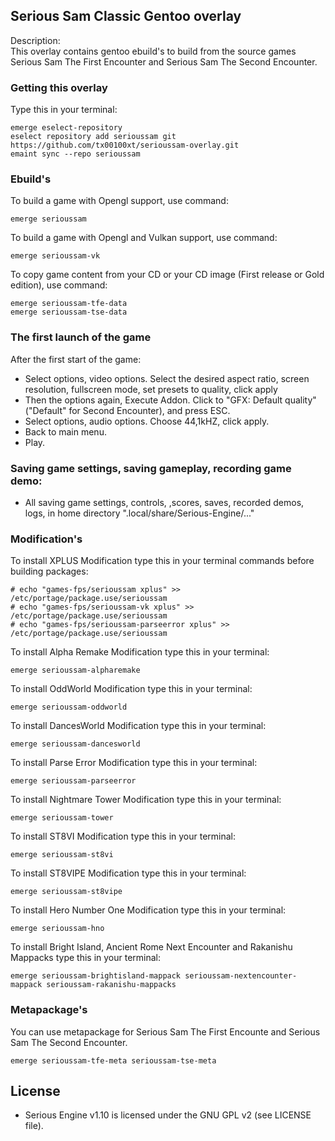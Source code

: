 ## Serious Sam Classic Gentoo overlay

Description:  
This overlay contains gentoo ebuild's to build from the source games  
Serious Sam The First Encounter and Serious Sam The Second Encounter.

### Getting this overlay

Type this in your terminal:
```
emerge eselect-repository
eselect repository add serioussam git https://github.com/tx00100xt/serioussam-overlay.git
emaint sync --repo serioussam
```

### Ebuild's

To build a game with Opengl support, use command:

```
emerge serioussam
```

To build a game with Opengl and Vulkan support, use command:

```
emerge serioussam-vk

```
To copy game content from your CD or your CD image (First release or Gold edition), use command:

```
emerge serioussam-tfe-data
emerge serioussam-tse-data
```

### The first launch of the game

After the first start of the game:
   * Select options, video options. Select the desired aspect ratio, screen resolution, fullscreen mode, set presets to quality, click apply
   * Then the options again, Execute Addon. Click to "GFX: Default quality" ("Default" for Second Encounter), and press ESC.
   * Select options, audio options. Choose 44,1kHZ, click apply.
   * Back to main menu.
   * Play.

### Saving game settings, saving gameplay, recording game demo:

   * All saving game settings, controls, ,scores, saves, recorded demos, logs, in home directory ".local/share/Serious-Engine/..."

### Modification's

To install XPLUS Modification type this in your terminal commands before building packages:
```
# echo "games-fps/serioussam xplus" >> /etc/portage/package.use/serioussam
# echo "games-fps/serioussam-vk xplus" >> /etc/portage/package.use/serioussam
# echo "games-fps/serioussam-parseerror xplus" >> /etc/portage/package.use/serioussam
```

To install Alpha Remake Modification type this in your terminal:
```
emerge serioussam-alpharemake
```

To install OddWorld Modification type this in your terminal:
```
emerge serioussam-oddworld
```

To install DancesWorld Modification type this in your terminal:
```
emerge serioussam-dancesworld
```

To install Parse Error Modification type this in your terminal:
```
emerge serioussam-parseerror
```

To install Nightmare Tower Modification type this in your terminal:
```
emerge serioussam-tower
```

To install ST8VI Modification type this in your terminal:
```
emerge serioussam-st8vi
```

To install ST8VIPE Modification type this in your terminal:
```
emerge serioussam-st8vipe
```

To install Hero Number One Modification type this in your terminal:
```
emerge serioussam-hno
```

To install Bright Island, Ancient Rome Next Encounter and Rakanishu Mappacks type this in your terminal:
```
emerge serioussam-brightisland-mappack serioussam-nextencounter-mappack serioussam-rakanishu-mappacks
```

### Metapackage's

You can use metapackage for Serious Sam The First Encounte and Serious Sam The Second Encounter.
```
emerge serioussam-tfe-meta serioussam-tse-meta
```

License
-------

  * Serious Engine v1.10 is licensed under the GNU GPL v2 (see LICENSE file).

